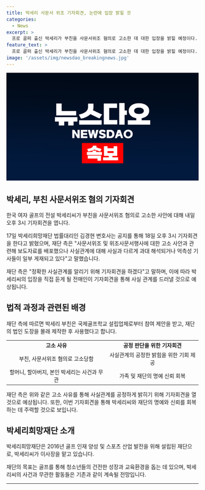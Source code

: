 ```yaml
---
title: 박세리 사문서 위조 기자회견, 논란에 입장 밝힐 것
categories:
  - News
excerpt: >
  프로 골퍼 출신 박세리가 부친을 사문서위조 혐의로 고소한 데 대한 입장을 밝힐 예정이다. 박세리희망재단은 기자회견을 통해 사실관계를 알리고, 과대 해석된 보도에 대응할 계획이다. 지난해 9월 고소된 박세리의 부친은 행정기관에 제출하기 위해 재단의 도장을 위조한 것으로 밝혀졌으며, 관련된 사안을 설명할 예정이다. 박세리희망재단은 박씨가 이사장을 맡고 있으며, 2016년 골프 인재 양성과 스포츠산업 발전을 위해 설립되었다.
feature_text: >
  프로 골퍼 출신 박세리가 부친을 사문서위조 혐의로 고소한 데 대한 입장을 밝힐 예정이다. 박세리희망재단은 기자회견을 통해 사실관계를 알리고, 과대 해석된 보도에 대응할 계획이다. 지난해 9월 고소된 박세리의 부친은 행정기관에 제출하기 위해 재단의 도장을 위조한 것으로 밝혀졌으며, 관련된 사안을 설명할 예정이다. 박세리희망재단은 박씨가 이사장을 맡고 있으며, 2016년 골프 인재 양성과 스포츠산업 발전을 위해 설립되었다.
image: '/assets/img/newsdao_breakingnews.jpg'
---
```


<p><img src="/assets/img/newsdao_breakingnews.jpg" alt="koreaapp 속보" /></p>

<h2 data-ke-size="size26">박세리, 부친 사문서위조 혐의 기자회견</h2>

<p>한국 여자 골프의 전설 박세리씨가 부친을 사문서위조 혐의로 고소한 사안에 대해 내일 오후 3시 기자회견을 엽니다.   </p>

<p data-ke-size="size16">17일 박세리희망재단 법률대리인 김경현 변호사는 공지를 통해 18일 오후 3시 기자회견을 한다고 밝혔으며, 재단 측은 "사문서위조 및 위조사문서행사에 대한 고소 사안과 관련해 보도자료를 배포했으나 사실관계에 대해 사실과 다르게 과대 해석되거나 억측성 기사들이 일부 게재되고 있다"고 말했습니다.</p>

<p data-ke-size="size16">재단 측은 "정확한 사실관계를 알리기 위해 기자회견을 하겠다"고 말하며, 이에 따라 박세리씨의 입장을 직접 듣게 될 전매인이 기자회견을 통해 사실 관계를 드러낼 것으로 예상됩니다.</p>

<h2 data-ke-size="size26">법적 과정과 관련된 배경</h2>

<p>재단 측에 따르면 박세리 부친은 국제골프학교 설립업체로부터 참여 제안을 받고, 재단의 법인 도장을 몰래 제작한 후 사용했다고 합니다.</p>

<table>
    <tr>
        <td style="text-align: center; height: 17px;"><b>고소 사유</b></td>
        <td style="text-align: center; height: 17px;"><b>공정 판단을 위한 기자회견</b></td>
    </tr>
    <tr>
        <td style="text-align: center; height: 17px;">부친, 사문서위조 혐의로 고소당함</td>
        <td style="text-align: center; height: 17px;">사실관계의 공정한 밝힘을 위한 기회 제공</td>
    </tr>
    <tr>
        <td style="text-align: center; height: 17px;">할머니, 할아버지, 본인 박세리는 사건과 무관</td>
        <td style="text-align: center; height: 17px;">가족 및 재단의 명예 신뢰 회복</td>
    </tr>
</table>

<p data-ke-size="size16">재단 측은 위와 같은 고소 사유를 통해 사실관계를 공정하게 밝히기 위해 기자회견을 열 것으로 예상됩니다. 또한, 이번 기자회견을 통해 박세리씨와 재단의 명예와 신뢰를 회복하는 데 주력할 것으로 보입니다.</p>

<h2 data-ke-size="size26">박세리희망재단 소개</h2>

<p>박세리희망재단은 2016년 골프 인재 양성 및 스포츠 산업 발전을 위해 설립된 재단으로, 박세리씨가 이사장을 맡고 있습니다.   </p>

<p data-ke-size="size16">재단의 목표는 골프를 통해 청소년들의 건전한 성장과 교육환경을 돕는 데 있으며, 박세리씨의 사건과 무관한 활동들은 기존과 같이 계속될 전망입니다.</p>

<hr>

<p data-ke-size="size16">&nbsp;</p>

